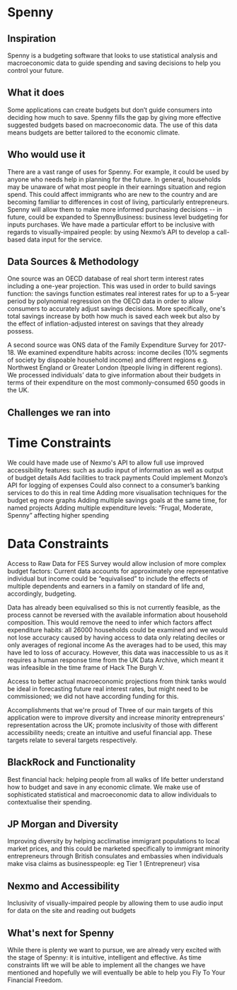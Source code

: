 # Spenny

## Inspiration
Spenny is a budgeting software that looks to use statistical analysis and macroeconomic data to guide spending and saving decisions to help you control your future.

## What it does
Some applications can create budgets but don’t guide consumers into deciding how much to save. Spenny fills the gap by giving more effective suggested budgets based on macroeconomic data. The use of this data means budgets are better tailored to the economic climate.

## Who would use it
There are a vast range of uses for Spenny. For example, it could be used by anyone who needs help in planning for the future. In general, households may be unaware of what most people in their earnings situation and region spend. This could affect immigrants who are new to the country and are becoming familiar to differences in cost of living, particularly entrepreneurs. Spenny will allow them to make more informed purchasing decisions -- in future, could be expanded to SpennyBusiness: business level budgeting for inputs purchases. We have made a particular effort to be inclusive with regards to visually-impaired people: by using Nexmo’s API to develop a call-based data input for the service.

## Data Sources & Methodology
One source was an OECD database of real short term interest rates including a one-year projection. This was used in order to build savings function: the savings function estimates real interest rates for up to a 5-year period by polynomial regression on the OECD data in order to allow consumers to accurately adjust savings decisions. More specifically, one's total savings increase by both how much is saved each week but also by the effect of inflation-adjusted interest on savings that they already possess.

A second source was ONS data of the Family Expenditure Survey for 2017-18. We examined expenditure habits across: income deciles (10% segments of society by dispoable household income) and different regions e.g. Northwest England or Greater London (tpeople living in different regions). We processed individuals’ data to give information about their budgets in terms of their expenditure on the most commonly-consumed 650 goods in the UK.

## Challenges we ran into
# Time Constraints

We could have made use of Nexmo's API to allow full use improved accessibility features: such as audio input of information as well as output of budget details Add facilities to track payments Could implement Monzo’s API for logging of expenses Could also connect to a consumer’s banking services to do this in real time Adding more visualisation techniques for the budget eg more graphs Adding multiple savings goals at the same time, for named projects Adding multiple expenditure levels: “Frugal, Moderate, Spenny” affecting higher spending

# Data Constraints

Access to Raw Data for FES Survey would allow inclusion of more complex budget factors: Current data accounts for approximately one representative individual but income could be “equivalised” to include the effects of multiple dependents and earners in a family on standard of life and, accordingly, budgeting.

Data has already been equivalised so this is not currently feasible, as the process cannot be reversed with the available information about household composition. This would remove the need to infer which factors affect expenditure habits: all 26000 households could be examined and we would not lose accuracy caused by having access to data only relating deciles or only averages of regional income As the averages had to be used, this may have led to loss of accuracy. However, this data was inaccessible to us as it requires a human response time from the UK Data Archive, which meant it was infeasible in the time frame of Hack The Burgh V.

Access to better actual macroeconomic projections from think tanks would be ideal in forecasting future real interest rates, but might need to be commissioned; we did not have according funding for this.

Accomplishments that we're proud of
Three of our main targets of this application were to improve diversity and increase minority entrepreneurs' representation across the UK; promote inclusivity of those with different accessibility needs; create an intuitive and useful financial app. These targets relate to several targets respectively.

## BlackRock and Functionality

Best financial hack: helping people from all walks of life better understand how to budget and save in any economic climate. We make use of sophisticated statistical and macroeconomic data to allow individuals to contextualise their spending.

## JP Morgan and Diversity

Improving diversity by helping acclimatise immigrant populations to local market prices, and this could be marketed specifically to immigrant minority entrepreneurs through British consulates and embassies when individuals make visa claims as businesspeople: eg Tier 1 (Entrepreneur) visa

## Nexmo and Accessibility

Inclusivity of visually-impaired people by allowing them to use audio input for data on the site and reading out budgets

## What's next for Spenny
While there is plenty we want to pursue, we are already very excited with the stage of Spenny: it is intuitive, intelligent and effective. As time constraints lift we will be able to implement all the changes we have mentioned and hopefully we will eventually be able to help you Fly To Your Financial Freedom.
